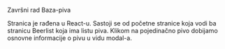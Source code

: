 Završni rad
Baza-piva

Stranica je rađena u React-u.
Sastoji se od početne stranice koja vodi ba stranicu Beerlist koja ima listu piva.
Klikom na pojedinačno pivo dobijamo osnovne informacije o pivu u vidu modal-a.

